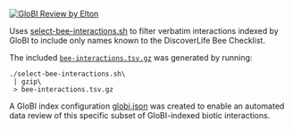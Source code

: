 [![GloBI Review by Elton](../../actions/workflows/review.yml/badge.svg)](../../actions/workflows/review.yml)

Uses [select-bee-interactions.sh](select-bee-interactions.sh) to filter verbatim interactions indexed by GloBI to include only names known to the DiscoverLife Bee Checklist.

The included [`bee-interactions.tsv.gz`](bee-interactions.tsv.gz) was generated by running:

```
./select-bee-interactions.sh\
 | gzip\
 > bee-interactions.tsv.gz
```

A GloBI index configuration [globi.json](globi.json) was created to enable an automated data review of this specific subset of GloBI-indexed biotic interactions. 
